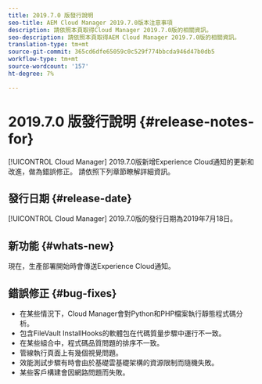 ```yaml
---
title: 2019.7.0 版發行說明
seo-title: AEM Cloud Manager 2019.7.0版本注意事項
description: 請依照本頁取得Cloud Manager 2019.7.0版的相關資訊。
seo-description: 請依照本頁取得AEM Cloud Manager 2019.7.0版的相關資訊。
translation-type: tm+mt
source-git-commit: 365cd6dfe65059c0c529f774bbcda946d47b0db5
workflow-type: tm+mt
source-wordcount: '157'
ht-degree: 7%

---
```


# 2019.7.0 版發行說明 {#release-notes-for}

[!UICONTROL Cloud Manager] 2019.7.0版新增Experience Cloud通知的更新和改進，做為錯誤修正。 請依照下列章節瞭解詳細資訊。

## 發行日期 {#release-date}

[!UICONTROL Cloud Manager] 2019.7.0版的發行日期為2019年7月18日。

## 新功能 {#whats-new}

現在，生產部署開始時會傳送Experience Cloud通知。

## 錯誤修正 {#bug-fixes}

* 在某些情況下，Cloud Manager會對Python和PHP檔案執行靜態程式碼分析。
* 包含FileVault InstallHooks的軟體包在代碼質量步驟中運行不一致。
* 在某些組合中，程式碼品質問題的排序不一致。
* 管線執行頁面上有幾個視覺問題。
* 效能測試步驟有時會由於基礎雲基礎架構的資源限制而隨機失敗。
* 某些客戶構建會因網路問題而失敗。